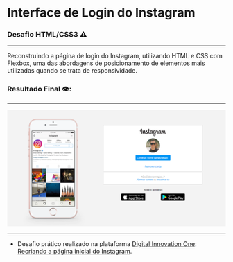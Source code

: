 # Interface de Login do Instagram

### Desafio HTML/CSS3 ⚠️
***
  Reconstruindo a página de login do Instagram, utilizando HTML e CSS com Flexbox, uma das abordagens de posicionamento de elementos mais utilizadas quando se trata de responsividade.

### Resultado Final 👁️:
***
 ![Foto Resultado](https://raw.githubusercontent.com/Davi-Perdigao/Desafios_DIO/main/Spread%20FullStack%20Developer/HTML%20%2B%20CSS3/Instagram%20-%20HTML%20%2B%20CSS%20(Flexbox)/img/projeto-instagram.png)

------------

- Desafio prático realizado na plataforma [Digital Innovation One](https://web.digitalinnovation.one/home "Digital Innovation One"): [Recriando a página inicial do Instagram](https://web.digitalinnovation.one/lab/recriando-a-pagina-inicial-do-instagram/learning/35838848-f99e-473c-9201-816d046ebf12 "Recriando a página inicial do Instagram").

